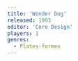 ```yaml
---
title: 'Wonder Dog'
released: 1993
editor: 'Core Design'
players: 1
genres:
  - Plates-formes
---
```

